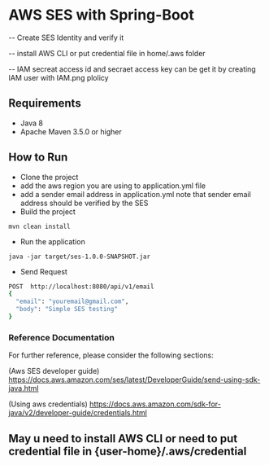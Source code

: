 # AWS SES with Spring-Boot 

--    Create SES Identity and verify it 

--    install AWS CLI or put credential file in home/.aws folder

-- IAM secreat access id and secraet access key can be get it by creating IAM user with IAM.png plolicy

## Requirements
* Java 8
* Apache Maven 3.5.0 or higher

## How to Run

- Clone the project
- add the aws region you are using to application.yml file
- add a sender email address in application.yml note that sender email address should be verified by the SES
- Build the project  
```
mvn clean install
```
- Run the application
```
java -jar target/ses-1.0.0-SNAPSHOT.jar
```

- Send Request

```sh
POST  http://localhost:8080/api/v1/email
{
  "email": "youremail@gmail.com",
  "body": "Simple SES testing"
}
```

### Reference Documentation
For further reference, please consider the following sections:

(Aws SES developer guide) https://docs.aws.amazon.com/ses/latest/DeveloperGuide/send-using-sdk-java.html

(Using aws credentials) https://docs.aws.amazon.com/sdk-for-java/v2/developer-guide/credentials.html



## May u need to install AWS CLI or need to put credential file in {user-home}/.aws/credential